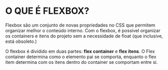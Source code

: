 # O QUE É FLEXBOX?
Flexbox são um conjunto de novas propriedades no CSS que permitem organizar melhor o conteúdo interno.
Com o flexbox, é possível organizar os containers e itens do projeto sem a necessidade de float (que inclusive, está obsoleto.)

O flexbox é dividido em duas partes: **flex container** e **flex itens**.
O Flex container determina como o elemento pai se comporta, enquanto o flex item determina com os itens dentro do container se comportam entre si.
